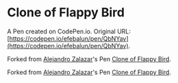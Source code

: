 # Clone of Flappy Bird

A Pen created on CodePen.io. Original URL: [https://codepen.io/efebalun/pen/QbNYav](https://codepen.io/efebalun/pen/QbNYav).



Forked from [Alejandro Zalazar](http://codepen.io/azalazar)'s Pen [Clone of Flappy Bird](http://codepen.io/azalazar/pen/Chnfz/).

Forked from [Alejandro Zalazar](http://codepen.io/azalazar/)'s Pen [Clone of Flappy Bird](http://codepen.io/azalazar/pen/Chnfz/).
